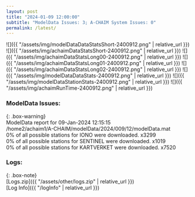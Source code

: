 ```yaml
---
layout: post
title: "2024-01-09 12:00:00"
subtitle: "ModelData Issues: 3; A-CHAIM System Issues: 0"
permalink: /latest/
---
```


![]({{ "/assets/img/modelDataDataStatsShort-2400912.png" | relative_url }})
![]({{ "/assets/img/achaimDataStatsShort-2400912.png" | relative_url }})
![]({{ "/assets/img/achaimDataStatsLong00-2400912.png" | relative_url }})
![]({{ "/assets/img/achaimDataStatsLong01-2400912.png" | relative_url }})
![]({{ "/assets/img/achaimDataStatsLong02-2400912.png" | relative_url }})
![]({{ "/assets/img/modelDataDataStats-2400912.png" | relative_url }})
![]({{ "/assets/img/modelDataStationStats-2400912.png" | relative_url }})
![]({{ "/assets/img/achaimRunTime-2400912.png" | relative_url }})


### ModelData Issues:  
  
{: .box-warning}  
 ModelData report for 09-Jan-2024 12:15:15   
 /home2/achaim1/A-CHAIM/modelData/2024/009/12/modelData.mat   
 0% of all possible stations for IONO were downloaded. x3299   
 0% of all possible stations for SENTINEL were downloaded. x1019   
 0% of all possible stations for KARTVERKET were downloaded. x7520   
  


### Logs:  
  
{: .box-note}  
[Logs.zip]({{ "/assets/other/logs.zip" | relative_url }})  
[Log Info]({{ "/logInfo" | relative_url }})  

